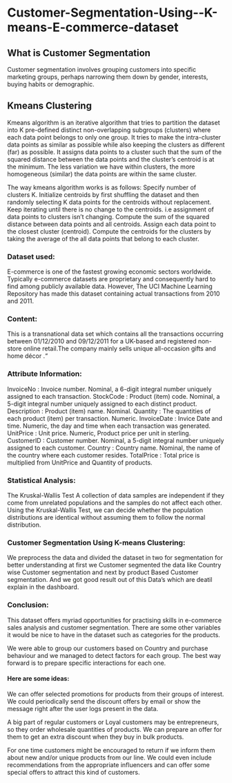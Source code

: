 # Customer-Segmentation-Using--K-means-E-commerce-dataset

## What is Customer Segmentation 

Customer segmentation involves grouping customers into specific marketing groups, perhaps narrowing them down by gender, interests, buying habits or demographic.

## Kmeans  Clustering 

Kmeans algorithm is an iterative algorithm that tries to partition the dataset into K pre-defined distinct non-overlapping subgroups (clusters) where each data point belongs to only one group. It tries to make the intra-cluster data points as similar as possible while also keeping the clusters as different (far) as possible. It assigns data points to a cluster such that the sum of the squared distance between the data points and the cluster’s centroid is at the minimum. The less variation we have within clusters, the more homogeneous (similar) the data points are within the same cluster.

The way kmeans algorithm works is as follows:
Specify number of clusters K.
Initialize centroids by first shuffling the dataset and then randomly selecting K data points for the centroids without replacement.
Keep iterating until there is no change to the centroids. i.e assignment of data points to clusters isn’t changing.
   Compute the sum of the squared distance between data points and all centroids.
   Assign each data point to the closest cluster (centroid).
   Compute the centroids for the clusters by taking the average of the all data points that belong to each cluster.


### Dataset used:
E-commerce is one of the fastest growing economic sectors worldwide. Typically e-commerce datasets are proprietary and consequently hard to find among publicly available data.
However, The UCI Machine Learning Repository has made this dataset containing actual transactions from 2010 and 2011.

### Content:

This is a transnational data set which contains all the transactions occurring between 01/12/2010 and 09/12/2011 for a UK-based and registered non-store online retail.The company mainly sells unique all-occasion gifts and home décor .“

### Attribute Information:

InvoiceNo : Invoice number. Nominal, a 6-digit integral number uniquely assigned to each transaction.
StockCode : Product (item) code. Nominal, a 5-digit integral number uniquely assigned to each distinct product.
Description : Product (item) name. Nominal.
Quantity : The quantities of each product (item) per transaction. Numeric.
InvoiceDate : Invice Date and time. Numeric, the day and time when each transaction was generated.
UnitPrice : Unit price. Numeric, Product price per unit in sterling.
CustomerID : Customer number. Nominal, a 5-digit integral number uniquely assigned to each customer.
Country : Country name. Nominal, the name of the country where each customer resides.
TotalPrice : Total price is multiplied from UnitPrice and Quantity of products.

### Statistical Analysis: 
 
The Kruskal-Wallis Test A collection of data samples are independent if they come from unrelated populations and the samples do not affect each other. Using the Kruskal-Wallis Test, we can decide whether the population distributions are identical without assuming them to follow the normal distribution.


### Customer Segmentation Using K-means Clustering:

We preprocess the data and divided the dataset in two for segmentation for better understanding  at first we Customer segmented the data like Country wise Customer segmentation and next by product Based Customer segmentation. And we got good result out of this Data’s which are deatil explain in the dashboard.

### Conclusion:
This dataset offers myriad opportunities for practising skills in e-commerce sales analysis and customer segmentation. There are some other variables it would be nice to have in the dataset such as categories for the products.

We were able to group our customers based on Country and purchase behaviour and we managed to detect factors for each group. The best way forward is to prepare specific interactions for each one.

#### Here are some ideas:

We can offer selected promotions for products from their groups of interest. We could periodically send the discount offers by email or show the message right after the user logs present in the data.

A big part of regular customers or Loyal customers may be entrepreneurs, so they order wholesale quantities of products. We can prepare an offer for them to get an extra discount when they buy in bulk products.

For one time customers might be encouraged to return if we inform them about new and/or unique products from our line. We could even include recommendations from the appropriate influencers and can offer some special offers to attract this kind of customers.




